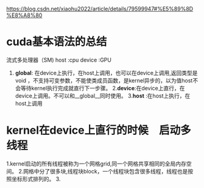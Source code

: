 https://blog.csdn.net/xiaohu2022/article/details/79599947#%E5%89%8D%E8%A8%80
# cuda基本语法的总结
流式多处理器（SM)
host :cpu device :GPU
1. __global__: 在device上执行，在host上调用，也可以在device上调用,返回类型是void
，不支持可变参数，不能使类成员函数，是kernel异步的，以为值host不会等待kernel执行完成就直行下一步骤。
2.__device__:在device上直行，在device上调用。不可以和__global__同时使用。
3.__host__ :在host上执行，在host上调用
# kernel在device上直行的时候　启动多线程
1.kernel启动的所有线程被称为一个网格grid,同一个网格共享相同的全局内存空间。
2.网格中分了很多块,线程块block，一个线程块包含很多线程，线程也是按照坐标形式排列的。
3.　




